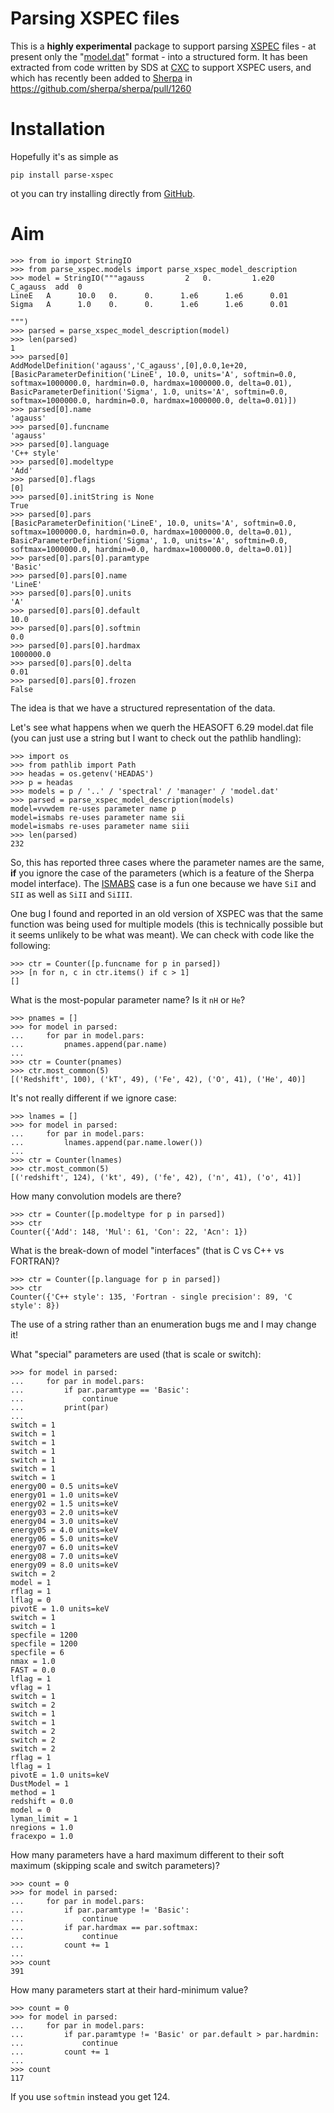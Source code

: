 # Parsing XSPEC files

This is a **highly experimental** package to support parsing
[XSPEC](https://heasarc.gsfc.nasa.gov/xanadu/xspec/) files - at
present only the
"[model.dat](https://heasarc.gsfc.nasa.gov/xanadu/xspec/manual/XSappendixLocal.html)"
format - into a structured form. It has been extracted from code
written by SDS at [CXC](https://cxc.harvard.edu/) to support XSPEC
users, and which has recently been added to
[Sherpa](https://github.com/sherpa/sherpa) in
https://github.com/sherpa/sherpa/pull/1260

# Installation

Hopefully it's as simple as

    pip install parse-xspec

ot you can try installing directly from [GitHub](https://github.com/cxcsds/parse_xspec).

# Aim

```
>>> from io import StringIO
>>> from parse_xspec.models import parse_xspec_model_description
>>> model = StringIO("""agauss         2   0.         1.e20          C_agauss  add  0
LineE   A      10.0   0.      0.      1.e6      1.e6      0.01
Sigma   A      1.0    0.      0.      1.e6      1.e6      0.01

""")
>>> parsed = parse_xspec_model_description(model)
>>> len(parsed)
1
>>> parsed[0]
AddModelDefinition('agauss','C_agauss',[0],0.0,1e+20,[BasicParameterDefinition('LineE', 10.0, units='A', softmin=0.0, softmax=1000000.0, hardmin=0.0, hardmax=1000000.0, delta=0.01), BasicParameterDefinition('Sigma', 1.0, units='A', softmin=0.0, softmax=1000000.0, hardmin=0.0, hardmax=1000000.0, delta=0.01)])
>>> parsed[0].name
'agauss'
>>> parsed[0].funcname
'agauss'
>>> parsed[0].language
'C++ style'
>>> parsed[0].modeltype
'Add'
>>> parsed[0].flags
[0]
>>> parsed[0].initString is None
True
>>> parsed[0].pars
[BasicParameterDefinition('LineE', 10.0, units='A', softmin=0.0, softmax=1000000.0, hardmin=0.0, hardmax=1000000.0, delta=0.01), BasicParameterDefinition('Sigma', 1.0, units='A', softmin=0.0, softmax=1000000.0, hardmin=0.0, hardmax=1000000.0, delta=0.01)]
>>> parsed[0].pars[0].paramtype
'Basic'
>>> parsed[0].pars[0].name
'LineE'
>>> parsed[0].pars[0].units
'A'
>>> parsed[0].pars[0].default
10.0
>>> parsed[0].pars[0].softmin
0.0
>>> parsed[0].pars[0].hardmax
1000000.0
>>> parsed[0].pars[0].delta
0.01
>>> parsed[0].pars[0].frozen
False
```

The idea is that we have a structured representation of the data.

Let's see what happens when we querh the HEASOFT 6.29 model.dat file
(you can just use a string but I want to check out the pathlib
handling):

```
>>> import os
>>> from pathlib import Path
>>> headas = os.getenv('HEADAS')
>>> p = headas
>>> models = p / '..' / 'spectral' / 'manager' / 'model.dat'
>>> parsed = parse_xspec_model_description(models)
model=vvwdem re-uses parameter name p
model=ismabs re-uses parameter name sii
model=ismabs re-uses parameter name siii
>>> len(parsed)
232
```

So, this has reported three cases where the parameter names are the
same, **if** you ignore the case of the parameters (which is a feature
of the Sherpa model interface). The
[ISMABS](https://heasarc.gsfc.nasa.gov/xanadu/xspec/manual/XSmodelIsmabs.html)
case is a fun one because we have `SiI` and `SII` as well as `SiII`
and `SiIII`.

One bug I found and reported in an old version of XSPEC was that
the same function was being used for multiple models (this is technically
possible but it seems unlikely to be what was meant). We can check
with code like the following:

```
>>> ctr = Counter([p.funcname for p in parsed])
>>> [n for n, c in ctr.items() if c > 1]
[]
```

What is the most-popular parameter name? Is it `nH` or `He`?

```
>>> pnames = []
>>> for model in parsed:
...     for par in model.pars:
...         pnames.append(par.name)
...
>>> ctr = Counter(pnames)
>>> ctr.most_common(5)
[('Redshift', 100), ('kT', 49), ('Fe', 42), ('O', 41), ('He', 40)]
```

It's not really different if we ignore case:

```
>>> lnames = []
>>> for model in parsed:
...     for par in model.pars:
...         lnames.append(par.name.lower())
...
>>> ctr = Counter(lnames)
>>> ctr.most_common(5)
[('redshift', 124), ('kt', 49), ('fe', 42), ('n', 41), ('o', 41)]
```

How many convolution models are there?

```
>>> ctr = Counter([p.modeltype for p in parsed])
>>> ctr
Counter({'Add': 148, 'Mul': 61, 'Con': 22, 'Acn': 1})
```

What is the break-down of model "interfaces" (that is C vs C++ vs
FORTRAN)?

```
>>> ctr = Counter([p.language for p in parsed])
>>> ctr
Counter({'C++ style': 135, 'Fortran - single precision': 89, 'C style': 8})
```

The use of a string rather than an enumeration bugs me and I may
change it!

What "special" parameters are used (that is scale or switch):

```
>>> for model in parsed:
...     for par in model.pars:
...         if par.paramtype == 'Basic':
...             continue
...         print(par)
...
switch = 1
switch = 1
switch = 1
switch = 1
switch = 1
switch = 1
switch = 1
energy00 = 0.5 units=keV
energy01 = 1.0 units=keV
energy02 = 1.5 units=keV
energy03 = 2.0 units=keV
energy04 = 3.0 units=keV
energy05 = 4.0 units=keV
energy06 = 5.0 units=keV
energy07 = 6.0 units=keV
energy08 = 7.0 units=keV
energy09 = 8.0 units=keV
switch = 2
model = 1
rflag = 1
lflag = 0
pivotE = 1.0 units=keV
switch = 1
switch = 1
specfile = 1200
specfile = 1200
specfile = 6
nmax = 1.0
FAST = 0.0
lflag = 1
vflag = 1
switch = 1
switch = 2
switch = 1
switch = 1
switch = 2
switch = 2
switch = 2
rflag = 1
lflag = 1
pivotE = 1.0 units=keV
DustModel = 1
method = 1
redshift = 0.0
model = 0
lyman_limit = 1
nregions = 1.0
fracexpo = 1.0
```

How many parameters have a hard maximum different to their soft
maximum (skipping scale and switch parameters)?

```
>>> count = 0
>>> for model in parsed:
...     for par in model.pars:
...         if par.paramtype != 'Basic':
...             continue
...         if par.hardmax == par.softmax:
...             continue
...         count += 1
...
>>> count
391
```

How many parameters start at their hard-minimum value?

```
>>> count = 0
>>> for model in parsed:
...     for par in model.pars:
...         if par.paramtype != 'Basic' or par.default > par.hardmin:
...             continue
...         count += 1
...
>>> count
117
```

If you use `softmin` instead you get 124.
